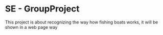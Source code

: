 # SE - GroupProject
This project is about recognizing the way how fishing boats works, it will be  shown in a web page way
